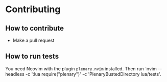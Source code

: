 # Contributing

## How to contribute

- Make a pull request

## How to run tests

You need Neovim with the plugin `plenary.nvim` installed. Then run `nvim --headless -c ':lua require("plenary")' -c 'PlenaryBustedDirectory lua/tests'.
